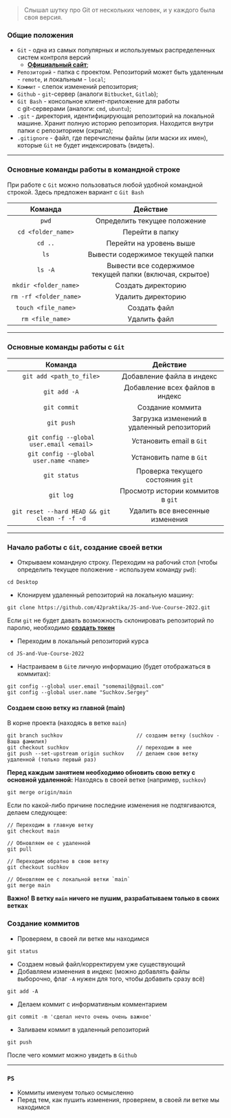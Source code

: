 > Слышал шутку про Git от нескольких человек, и у каждого была своя версия.

### Общие положения

- `Git` - одна из самых популярных и используемых распределенных систем контроля версий
    - **[Официальный сайт](https://git-scm.com/)**;
- `Репозиторий` - папка с проектом. Репозиторий может быть удаленным - `remote`, и
  локальным - `local`;
- `Коммит` - слепок изменений репозитория;
- `Github` - `git`-сервер (аналоги `Bitbucket`, `Gitlab`);
- `Git Bash` - консольное клиент-приложение для работы <br>
  с git-серверами (аналоги: `cmd`, `ubuntu`);
- `.git` - директория, идентифицирующая репозиторий на локальной машине. Хранит полную
  историю репозитория. Находится внутри папки с репозиторием (скрыта);
- `.gitignore` - файл, где перечислены файлы (или маски их имен), которые `Git` не будет
  индексировать (видеть).

***

### Основные команды работы в командной строке

При работе с `Git` можно пользоваться любой удобной командной строкой. Здесь предложен
вариант с `Git Bash`

|        Команда         |                           Действие                           |
|:----------------------:|:------------------------------------------------------------:|
|         `pwd`          |                 Определить текущее положение                 |
|   `cd <folder_name>`   |                       Перейти в папку                        |
|        `cd ..`         |                   Перейти на уровень выше                    |
|          `ls`          |               Вывести содержимое текущей папки               |
|        `ls -A`         | Вывести все содержимое <br> текущей папки (включая, скрытое) |
| `mkdir <folder_name>`  |                      Создать директорию                      |
| `rm -rf <folder_name>` |                      Удалить директорию                      |
|  `touch <file_name>`   |                         Создать файл                         |
|    `rm <file_name>`    |                         Удалить файл                         |

***

### Основные команды работы с `Git`

|                    Команда                    |                  Действие                  |
|:---------------------------------------------:|:------------------------------------------:|
|           `git add <path_to_file>`            |         Добавление файла в индекс          |
|                 `git add -A`                  |      Добавление всех файлов в индекс       |
|                 `git commit`                  |              Создание коммита              |
|                  `git push`                   | Загрузка изменений в удаленный репозиторий |
|   `git config --global user.email <email>`    |          Установить email в `Git`          |
|    `git config --global user.name <name>`     |          Установить name в `Git`           |
|                 `git status`                  |     Проверка текущего состояния `git`      |
|                   `git log`                   |     Просмотр истории коммитов в `git`      |
| `git reset --hard HEAD && git clean -f -f -d` |      Удалить все внесенные изменения       |

***

### Начало работы с `Git`, создание своей ветки

- Открываем командную строку. Переходим на рабочий стол (чтобы определить текущее
  положение - используем команду `pwd`):

```
cd Desktop
```

- Клонируем удаленный репозиторий на локальную машину:

```
git clone https://github.com/42praktika/JS-and-Vue-Course-2022.git
```

Если `git` не будет давать возможность склонировать репозиторий по паролю, необходимо
**[создать токен](https://docs.github.com/en/github/authenticating-to-github/keeping-your-account-and-data-secure/creating-a-personal-access-token)**

- Переходим в локальный репозиторий курса

```
cd JS-and-Vue-Course-2022
```

- Настраиваем в `Git`е личную информацию (будет отображаться в коммитах):

```
git config --global user.email "somemail@gmail.com"
git config --global user.name "Suchkov.Sergey"
```

#### Создаем свою ветку из главной (main)

В корне проекта (находясь в ветке `main`)

```
git branch suchkov                        // создаем ветку (suchkov - Ваша фамилия)
git checkout suchkov                      // переходим в нее
git push --set-upstream origin suchkov    // делаем свою ветку удаленной (только первый раз)
```

**Перед каждым занятием необходимо обновить свою ветку с основной удаленной:**
Находясь в своей ветке (например, `suchkov`)

```
git merge origin/main
```

Если по какой-либо причине последние изменения не подтягиваются, делаем следующее: <br>

```
// Переходим в главную ветку
git checkout main

// Обновляем ее с удаленной
git pull

// Переходим обратно в свою ветку
git checkout suchkov

// Обновляем ее с локальной ветки `main`
git merge main
```

**Важно!**
**В ветку `main` ничего не пушим, разрабатываем только в своих ветках**

### Создание коммитов

- Проверяем, в своей ли ветке мы находимся

```
git status
```

- Создаем новый файл/корректируем уже существующий
- Добавляем изменения в индекс (можно добавлять файлы выборочно, флаг `-A` нужен для того,
  чтобы добавить сразу всё)

```
git add -A
```

- Делаем коммит с информативным комментарием

```
git commit -m 'сделал нечто очень очень важное'
```

- Заливаем коммит в удаленный репозиторий

```
git push
```

После чего коммит можно увидеть в `Github`

***

### `PS`

- Коммиты именуем только осмысленно
- Перед тем, как пушить изменения, проверяем, в своей ли ветке мы находимся